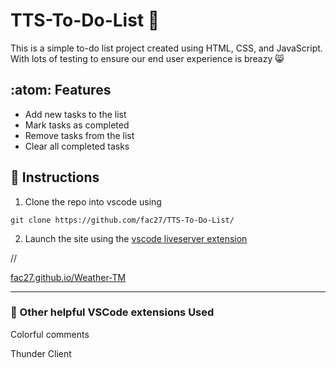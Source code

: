 # TTS-To-Do-List 👋

This is a simple to-do list project created using HTML, CSS, and JavaScript. With lots of testing to ensure our end user experience is breazy 😸

## :atom:  Features

- Add new tasks to the list
- Mark tasks as completed
- Remove tasks from the list
- Clear all completed tasks

## 📖  Instructions

1. Clone the repo into vscode using 
```
git clone https://github.com/fac27/TTS-To-Do-List/
```
2. Launch the site using the [vscode liveserver extension](https://marketplace.visualstudio.com/items?itemName=ritwickdey.LiveServer)

// 

[fac27.github.io/Weather-TM](https://fac27.github.io/Weather-TM/)

---
### 🧰 Other helpful VSCode extensions Used

Colorful comments

Thunder Client
